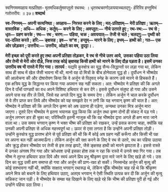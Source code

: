  

स्वनिगममपहाय मत्प्रतिज्ञा- मृतमधिकर्तुमवप्लुतो रथस्थ: । धृतरथचरणोऽवययाच्चलद्गु- र्हरिरिव हन्तुमिभं गतोत्तरीय: ॥ ३७॥ **शब्दार्थ** 

**स्व-निगमम्—** **अपनी सत्यनिष्ठा** **; अपहाय—** **निरस्त करने के लिए** **; मत्-प्रतिज्ञाम्—** **मेरी प्रतिज्ञा** **; ऋतम्—** **वास्तविक** **;** **अधि—** **अधिक** **; कर्तुम्—** **करने के लिए** **; अवप्लुत:—** **नीचे उतरते हुए** **; रथ-स्थ:—** **रथ से** **; धृत—** **ग्रहण करके** **; रथ—** **रथ** **; चरण:—** **पहिया, चक्र** **; अवययात्—** **तेजी से चले** **; चलद्गु:—** **पृथ्वी को पद-दलित करते** **; हरि:—** **ङ्क्षसह** **; इव—** **स²श** **; हन्तुम्—** **मारने के लिए** **; इभम्—** **हाथी को** **; गत—** **एक ओर छोड़कर** **; उत्तरीय:—** **उत्तरीय, ओढऩे का वष,** **दुपट्टा।** **.** 

**मेरी इच्छा को पूरी करते हुए तथा अपनी प्रतिज्ञा तोड़कर, वे रथ से नीचे उतर आये,** **उसका पहिया उठा लिया और तेजी से मेरी ओर दौड़े, जिस तरह कोई ङ्क्षसह किसी हाथी को** **मारने के लिए दौड़ पड़ता है। इसमें उनका उत्तरीय वष भी रास्ते में गिर गया।** **तात्पर्य** : यद्यपि कुरुक्षेत्र का युद्ध सैन्य-सिद्धान्तों पर लड़ा गया था, लेकिन साथ ही साथ में खेल जैसी भावना भी थी, मानो वह दो मित्रों के बीच होनेवाला युद्ध हो। दुर्योधन ने भीष्मदेव की आलोचना की और दोषारोपण किया कि वे अर्जुन से पितृवत् स्नेह के कारण उसे मारने से हिचकते हैं। एक क्षत्रिय युद्ध के सिद्धान्त पर किया गया अपमान सह नहीं सकता। अत: भीष्मदेव ने प्रतिज्ञा की कि अगले दिन वे पाँचों पाण्डवों का वध अपने विशिष्ट हथियार से कर देंगे। इससे दुर्योधन संतुष्ट हो गया और उसने अपने पास वह तीर ले लिये, जिसे वह अगले दिन युद्ध के समय देगा। लेकिन अर्जुन ने चाल करके दुर्योधन से वे तीर प्राप्त कर लिये और भीष्मदेव को यह समझते देर न लगी कि यह भगवान् कृष्ण की चाल है। अत: भीष्मदेव ने प्रतिज्ञा की कि अगले दिन कृष्ण को अष उठाना ही पड़ेगा, अन्यथा उनका मित्र अर्जुन मारा जाएगा। दूसरे दिन भीष्मदेव ने इतना भयानक युद्ध किया कि अर्जुन तथा कृष्ण दोनों ही संकट में पड़ गये। अर्जुन लगभग हार ही चुका था; परिस्थिति इतनी नाजुक थी कि वह भीष्मदेव द्वारा अगले ही क्षण मारा जाने वाला था। उस समय भगवान् कृष्ण ने भक्त भीष्म की प्रतिज्ञा को रखकर, उन्हें प्रसन्न करना चाहा, क्योंकि यह उनकी अपनी प्रतिज्ञा से अधिक महत्त्वपूर्ण था। ऊपर से एसा लगता है कि उन्होंने अपनी प्रतिज्ञा तोड़ी। उन्होंने कुरुक्षेत्र युद्ध प्रारश्भ होने से पूर्व प्रतिज्ञा की थी कि मैं कोई अष ग्रहण नहीं करूँगा और किसी भी पक्ष पर अपना बल नहीं आजमाऊँगा। लेकिन अर्जुन की रक्षा करने के लिए वे रथ से उतरे, रथ का पहिया उठाया और क्रुद्ध होकर भीष्मदेव पर तेजी से इस तरह झपटे, जैसे ङ्क्षसह हाथी को मारने झपटता है। इससे रास्ते में उनका अंगवष गिर गया और क्रोधवश उन्हें इसका होश तक न रहा कि रास्ते में उनसे क्या गिर गया। तब भीष्म ने तुरन्त हथियार डाल दिये और स्वयं अपने प्रिय प्रभु श्रीकृष्ण द्वारा मारे जाने के लिए खड़े हो गये। उस दिन का युद्ध उसी क्षण समाप्त हो गया और अर्जुन की प्राण-रक्षा हो सकी। निस्सन्देह अर्जुन की मृत्यु की कोई सश्भावना नहीं थी, क्योंकि साक्षात् भगवान् रथारूढ़ थे, लेकिन चूँकि भीष्मदेव चाह रहे थे कि श्रीकृष्ण अपने मित्र को बचाने के लिए हथियार उठाए, अतएव भगवान् ने ऐसी स्थिति उत्पन्न कर दी कि अर्जुन की मृत्यु सन्निकट जान पड़ी। वे भीष्मदेव के समक्ष यह दिखाने के लिए खड़े रहे कि भीष्म की प्रतिज्ञा पूरी हो गई और उन्होंने पहिया उठा लिया। 